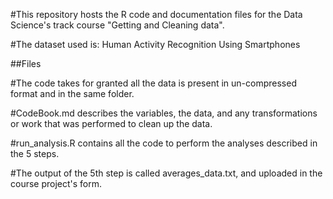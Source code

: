 #This repository hosts the R code and documentation files for the Data Science's track course "Getting and Cleaning data".

#The dataset used is: Human Activity Recognition Using Smartphones

##Files

#The code takes for granted all the data is present in un-compressed format and in the same folder.

#CodeBook.md describes the variables, the data, and any transformations or work that was performed to clean up the data.

#run_analysis.R contains all the code to perform the analyses described in the 5 steps. 

#The output of the 5th step is called averages_data.txt, and uploaded in the course project's form.
